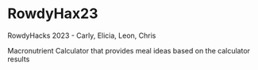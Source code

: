 # RowdyHax23
RowdyHacks 2023 - Carly, Elicia, Leon, Chris


Macronutrient Calculator that provides meal ideas based on the calculator results
